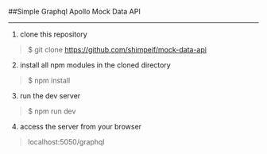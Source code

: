 ##Simple Graphql Apollo Mock Data API

---

1. clone this repository
>$ git clone https://github.com/shimpeif/mock-data-api

2. install all npm modules in the cloned directory
>$ npm install

3. run the dev server
>$ npm run dev

4. access the server from your browser
>localhost:5050/graphql





